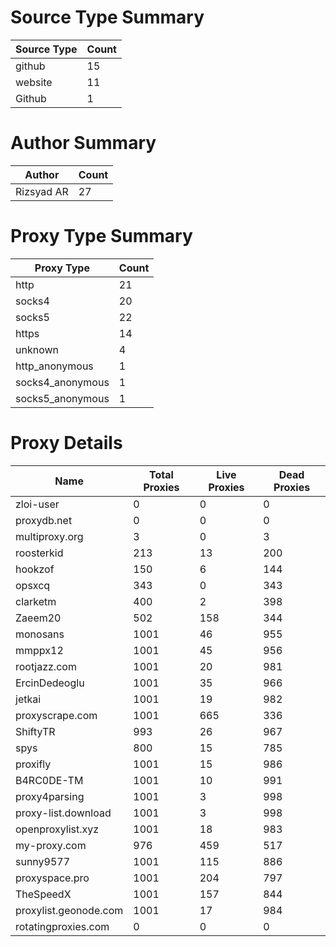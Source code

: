 # Source Type Summary

| Source Type | Count |
|-------------|-------|
| github | 15 |
| website | 11 |
| Github | 1 |


# Author Summary

| Author | Count |
|--------|-------|
| Rizsyad AR | 27 |


# Proxy Type Summary

| Proxy Type | Count |
|------------|-------|
| http | 21 |
| socks4 | 20 |
| socks5 | 22 |
| https | 14 |
| unknown | 4 |
| http_anonymous | 1 |
| socks4_anonymous | 1 |
| socks5_anonymous | 1 |


# Proxy Details

| Name | Total Proxies | Live Proxies | Dead Proxies |
|------|---------------|--------------|---------------|
| zloi-user | 0 | 0 | 0 |
| proxydb.net | 0 | 0 | 0 |
| multiproxy.org | 3 | 0 | 3 |
| roosterkid | 213 | 13 | 200 |
| hookzof | 150 | 6 | 144 |
| opsxcq | 343 | 0 | 343 |
| clarketm | 400 | 2 | 398 |
| Zaeem20 | 502 | 158 | 344 |
| monosans | 1001 | 46 | 955 |
| mmppx12 | 1001 | 45 | 956 |
| rootjazz.com | 1001 | 20 | 981 |
| ErcinDedeoglu | 1001 | 35 | 966 |
| jetkai | 1001 | 19 | 982 |
| proxyscrape.com | 1001 | 665 | 336 |
| ShiftyTR | 993 | 26 | 967 |
| spys | 800 | 15 | 785 |
| proxifly | 1001 | 15 | 986 |
| B4RC0DE-TM | 1001 | 10 | 991 |
| proxy4parsing | 1001 | 3 | 998 |
| proxy-list.download | 1001 | 3 | 998 |
| openproxylist.xyz | 1001 | 18 | 983 |
| my-proxy.com | 976 | 459 | 517 |
| sunny9577 | 1001 | 115 | 886 |
| proxyspace.pro | 1001 | 204 | 797 |
| TheSpeedX | 1001 | 157 | 844 |
| proxylist.geonode.com | 1001 | 17 | 984 |
| rotatingproxies.com | 0 | 0 | 0 |
